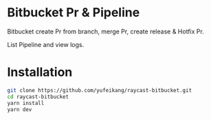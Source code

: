 # Bitbucket Pr & Pipeline

Bitbucket create Pr from branch,
merge Pr, create release & Hotfix Pr.

List Pipeline and view logs.

# Installation

```bash
git clone https://github.com/yufeikang/raycast-bitbucket.git
cd raycast-bitbucket
yarn install
yarn dev
```

